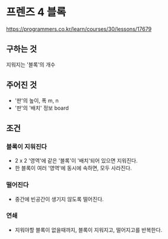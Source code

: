 # 프렌즈 4 블록
https://programmers.co.kr/learn/courses/30/lessons/17679
## 구하는 것
지워지는 '블록'의 개수
## 주어진 것
- '판'의 높이, 폭 m, n
- '판'의 '배치' 정보 board
## 조건
### 블록이 지워진다
- 2 x 2 '영역'에 같은 '블록'이 '배치'되어 있으면 지워진다. 
- 한 블록이 여러 '영역'에 동시에 속하면, 모두 사라진다. 
### 떨어진다
- 중간에 빈공간이 생기지 않도록 떨어진다. 
### 연쇄
- 지워야할 블록이 없을때까지, 블록이 지워지고, 떨어지고를 반복한다. 
